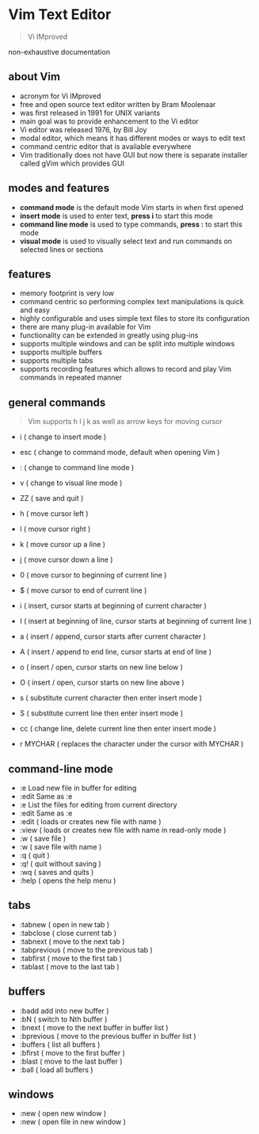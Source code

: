 # Vim Text Editor

> Vi IMproved

non-exhaustive documentation

## about Vim
* acronym for Vi IMproved
* free and open source text editor written by Bram Moolenaar 
* was first released in 1991 for UNIX variants
* main goal was to provide enhancement to the Vi editor
* Vi editor was released 1976, by Bill Joy
* modal editor, which means it has different modes or ways to edit text
* command centric editor that is available everywhere
* Vim traditionally does not have GUI but now there is separate installer called gVim which provides GUI

## modes and features

- **command mode** is the default mode Vim starts in when first opened 
- **insert mode** is used to enter text, **press i** to start this mode
- **command line mode** is used to type commands, **press :** to start this mode
- **visual mode** is used to visually select text and run commands on selected lines or sections

## features

* memory footprint is very low
* command centric so performing complex text manipulations is quick and easy
* highly configurable and uses simple text files to store its configuration
* there are many plug-in available for Vim
* functionality can be extended in greatly using plug-ins
* supports multiple windows and can be split into multiple windows
* supports multiple buffers
* supports multiple tabs 
* supports recording features which allows to record and play Vim commands in repeated
manner

## general commands

> Vim supports h l  j  k as well as arrow keys for moving cursor

- i ( change to insert mode )
- esc ( change to command mode, default when opening Vim )
- : ( change to command line mode )
- v ( change to visual line mode )
- ZZ ( save and quit )

- h ( move cursor left )
- l ( move cursor right )
- k ( move cursor up a line )
- j ( move cursor down a line )
- 0 ( move cursor to beginning of current line )
- $ ( move cursor to end of current line )

- i ( insert, cursor starts at beginning of current character )
- I ( insert at beginning of line, cursor starts at beginning of current line )
- a ( insert / append, cursor starts after current character )
- A ( insert / append to end line, cursor starts at end of line )
- o ( insert / open, cursor starts on new line below )
- O ( insert / open, cursor starts on new line above )
- s ( substitute current character then enter insert mode )
- S ( substitute current line then enter insert mode )
- cc ( change line, delete current line then enter insert mode )
- r MYCHAR ( replaces the character under the cursor with MYCHAR )


## command-line mode

- :e Load new file in buffer for editing
- :edit Same as :e
- :e <tab> List the files for editing from current directory
- :edit <tab> Same as :e <tab>
- :edit <file-name> ( loads or creates new file with name <file-name>)
- :view <file-name> ( loads or creates new file with name <file-name> in read-only mode )
- :w ( save file )
- :w <file-name> ( save file with name <file-name>)
- :q ( quit )
- :q! ( quit without saving ) 
- :wq ( saves and quits )
- :help ( opens the help menu )


## tabs

- :tabnew <file-name> ( open <file-name> in new tab )
- :tabclose ( close current tab )
- :tabnext ( move to the next tab )
- :tabprevious ( move to the previous tab )
- :tabfirst ( move to the first tab )
- :tablast ( move to the last tab )

## buffers

- :badd <file> add <file> into new buffer )
- :bN ( switch to Nth buffer )
- :bnext ( move to the next buffer in buffer list )
- :bprevious ( move to the previous buffer in buffer list )
- :buffers ( list all buffers )
- :bfirst ( move to the first buffer )
- :blast ( move to the last buffer )
- :ball ( load all buffers )

## windows 

- :new ( open new window )
- :new <file> ( open file in new window )
